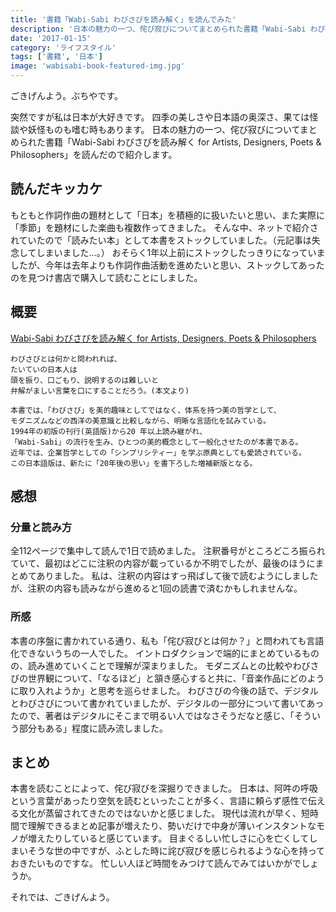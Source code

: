 ```yaml
---
title: '書籍「Wabi-Sabi わびさびを読み解く」を読んでみた'
description: '日本の魅力の一つ、侘び寂びについてまとめられた書籍「Wabi-Sabi わびさびを読み解く for Artists, Designers, Poets & Philosophers」を読んだので紹介します。'
date: '2017-01-15'
category: 'ライフスタイル'
tags: ['書籍', '日本']
image: 'wabisabi-book-featured-img.jpg'
---
```


ごきげんよう。ぶちやです。

突然ですが私は日本が大好きです。
四季の美しさや日本語の奥深さ、果ては怪談や妖怪ものも嗜む時もあります。
日本の魅力の一つ、侘び寂びについてまとめられた書籍「Wabi-Sabi わびさびを読み解く for Artists, Designers, Poets & Philosophers」を読んだので紹介します。

## 読んだキッカケ

もともと作詞作曲の題材として「日本」を積極的に扱いたいと思い、また実際に「季節」を題材にした楽曲も複数作ってきました。
そんな中、ネットで紹介されていたので「読みたい本」として本書をストックしていました。（元記事は失念してしまいました…。）
おそらく1年以上前にストックしたっきりになっていましたが、今年は去年よりも作詞作曲活動を進めたいと思い、ストックしてあったのを見つけ書店で購入して読むことにしました。


## 概要

[Wabi-Sabi わびさびを読み解く for Artists, Designers, Poets & Philosophers](https://www.amazon.co.jp/dp/product/4861009138/ref=as_li_tf_tl?camp=247&creative=1211&creativeASIN=4861009138&ie=UTF8&linkCode=as2&tag=bookmeter_book_middle_detail_pc_login-22)

```
わびさびとは何かと問われれば、
たいていの日本人は
頭を振り、口ごもり、説明するのは難しいと
弁解がましい言葉を口にすることだろう。(本文より)

本書では、「わびさび」を美的趣味としてではなく、体系を持つ美の哲学として、
モダニズムなどの西洋の美意識と比較しながら、明晰な言語化を試みている。
1994年の初版の刊行(英語版)から20 年以上読み継がれ、
「Wabi-Sabi」の流行を生み、ひとつの美的概念として一般化させたのが本書である。
近年では、企業哲学としての「シンプリシティー」を学ぶ原典としても愛読されている。
この日本語版は、新たに「20年後の思い」を書下ろした増補新版となる。
```


## 感想

### 分量と読み方

全112ページで集中して読んで1日で読めました。
注釈番号がところどころ振られていて、最初はどこに注釈の内容が載っているか不明でしたが、最後のほうにまとめてありました。
私は、注釈の内容はすっ飛ばして後で読むようにしましたが、注釈の内容も読みながら進めると1回の読書で済むかもしれませんな。

### 所感

本書の序盤に書かれている通り、私も「侘び寂びとは何か？」と問われても言語化できないうちの一人でした。
イントロダクションで端的にまとめているものの、読み進めていくことで理解が深まりました。
モダニズムとの比較やわびさびの世界観について、「なるほど」と頷き感心すると共に、「音楽作品にどのように取り入れようか」と思考を巡らせました。
わびさびの今後の話で、デジタルとわびさびについて書かれていましたが、デジタルの一部分について書いてあったので、著者はデジタルにそこまで明るい人ではなさそうだなと感じ、「そういう部分もある」程度に読み流しました。


##  まとめ

本書を読むことによって、侘び寂びを深掘りできました。
日本は、阿吽の呼吸という言葉があったり空気を読むといったことが多く、言語に頼らず感性で伝える文化が蒸留されてきたのではないかと感じました。
現代は流れが早く、短時間で理解できるまとめ記事が増えたり、勢いだけで中身が薄いインスタントなモノが増えたりしていると感じています。
目まぐるしい忙しさに心を亡くしてしまいそうな世の中ですが、ふとした時に詫び寂びを感じられるような心を持っておきたいものですな。
忙しい人ほど時間をみつけて読んでみてはいかがでしょうか。

それでは、ごきげんよう。
